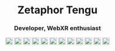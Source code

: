 <h1 align="center">Zetaphor Tengu</h1>
<h3 align="center">Developer, WebXR enthusiast</h3>

<p align="center">
  <img src="https://devicons.github.io/devicon/devicon.git/icons/vuejs/vuejs-original-wordmark.svg" alt="vuejs" width="20" height="20" />
  <img src="https://devicons.github.io/devicon/devicon.git/icons/angularjs/angularjs-original.svg" alt="angularjs" width="20" height="20" />
  <img src="https://devicons.github.io/devicon/devicon.git/icons/html5/html5-original-wordmark.svg" alt="html5" width="20" height="20" />
  <img src="https://devicons.github.io/devicon/devicon.git/icons/css3/css3-original-wordmark.svg" alt="css3" width="20" height="20" />
  <img src="https://devicons.github.io/devicon/devicon.git/icons/javascript/javascript-original.svg" alt="javascript" width="20" height="20" />
  <img src="https://devicons.github.io/devicon/devicon.git/icons/docker/docker-original-wordmark.svg" alt="docker" width="20" height="20" />
  <img src="https://devicons.github.io/devicon/devicon.git/icons/mongodb/mongodb-original-wordmark.svg" alt="mongodb" width="20" height="20" />
  <img src="https://devicons.github.io/devicon/devicon.git/icons/mysql/mysql-original-wordmark.svg" alt="mysql" width="20" height="20" />
  <img src="https://devicons.github.io/devicon/devicon.git/icons/postgresql/postgresql-original-wordmark.svg" alt="postgresql" width="20" height="20"/>  
  <img src="https://devicons.github.io/devicon/devicon.git/icons/redis/redis-original-wordmark.svg" alt="redis" width="20" height="20" />
  <img src="https://devicons.github.io/devicon/devicon.git/icons/php/php-original.svg" alt="php" width="20" height="20" />
  <img src="https://devicons.github.io/devicon/devicon.git/icons/linux/linux-original.svg" alt="linux" width="20" height="20" />
</p>

